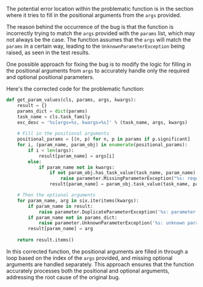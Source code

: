 The potential error location within the problematic function is in the section where it tries to fill in the positional arguments from the `args` provided.

The reason behind the occurrence of the bug is that the function is incorrectly trying to match the `args` provided with the `params` list, which may not always be the case. The function assumes that the `args` will match the `params` in a certain way, leading to the `UnknownParameterException` being raised, as seen in the test results.

One possible approach for fixing the bug is to modify the logic for filling in the positional arguments from `args` to accurately handle only the required and optional positional parameters.

Here's the corrected code for the problematic function:

```python
def get_param_values(cls, params, args, kwargs):
    result = {}
    params_dict = dict(params)
    task_name = cls.task_family
    exc_desc = '%s[args=%s, kwargs=%s]' % (task_name, args, kwargs)
    
    # Fill in the positional arguments
    positional_params = [(n, p) for n, p in params if p.significant]
    for i, (param_name, param_obj) in enumerate(positional_params):
        if i < len(args):
            result[param_name] = args[i]
        else:
            if param_name not in kwargs:
                if not param_obj.has_task_value(task_name, param_name):
                    raise parameter.MissingParameterException("%s: requires the '%s' parameter to be set" % (exc_desc, param_name))
                result[param_name] = param_obj.task_value(task_name, param_name)

    # Then the optional arguments
    for param_name, arg in six.iteritems(kwargs):
        if param_name in result:
            raise parameter.DuplicateParameterException('%s: parameter %s was already set as a positional parameter' % (exc_desc, param_name))
        if param_name not in params_dict:
            raise parameter.UnknownParameterException('%s: unknown parameter %s' % (exc_desc, param_name))
        result[param_name] = arg
    
    return result.items()
```

In this corrected function, the positional arguments are filled in through a loop based on the index of the `args` provided, and missing optional arguments are handled separately. This approach ensures that the function accurately processes both the positional and optional arguments, addressing the root cause of the original bug.
